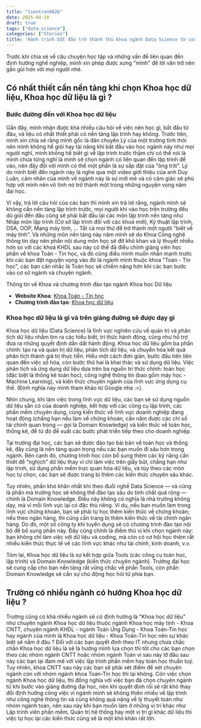 ```yaml
---
title: "tientran0826"
date: 2025-04-28
draft: true
tags: ["data-science"]
categories: ["Stories"]
title: 'Hành trình bắt đầu trở thành thủ khoa ngành Data Science từ con số 0'
---
```


Trước khi chia sẻ về câu chuyện học tập và những vấn đề liên quan đến định hướng nghề nghiệp, mình xin phép được xưng "mình" để lời văn trở nên gần gũi hơn với mọi người nhé.


## Có nhất thiết cần nền tảng khi chọn Khoa học dữ liệu, Khoa học dữ liệu là gì ?

### Bước đường đến với Khoa học dữ liệu

Gần đây, mình nhận được khá nhiều câu hỏi về việc nên học gì, bắt đầu từ đâu, và liệu có nhất thiết phải có nền tảng lập trình hay không. Trước tiên, mình xin chia sẻ rằng mình gốc là dân chuyên Lý của một trường tỉnh thôi nên mình không hề giỏi hay tài năng khi bắt đầu vào học ngành này như mọi người nghĩ, mình không hề biết gì về lập trình trước thậm chí có thể nói là mình chưa từng nghĩ là mình sẽ chọn ngành có liên quan đến lập trình để vào, nên đây đối với mình có thể một phần là sự sắp đặt của "ông trời". Lý do mình biết đến ngành này là nghe qua một video giới thiệu của anh Duy Luân, cảm nhân của mình về ngành này là sự mới mẻ và có cảm giác sẽ phù hợp với mình nên vô tình nó trở thành một trong những nguyện vọng năm đại học. 

Vì vậy, trả lời câu hỏi của các bạn thì mình xin trả lơi rằng, ngành mình sẽ không cần nền tảng lập trình trước, mọi người khi vào học trên trường đều dù giỏi đến đâu cũng sẽ phải bắt đầu lại các môn lập trình nền tảng như Nhập môn lập trình (Cơ sở lập trình đối với các khoá mới), Kỹ thuật lập trình, DSA, OOP, Mạng máy tính, ... Tất cả mọi thứ để trở thành một người "biết về máy tính". Và những môn nền tảng này năm mình sẽ do Khoa Công nghệ thông tin dạy nên phần nội dung môn học sẽ đỡ khô khan và lý thuyết nhiều hơn so với các khoá KHDL sau này có thể đã điều chỉnh giảng viên học phần về khoa Toán - Tin học, và đó cũng điều mình muốn nhấn mạnh trước khi các bạn đặt nguyện vọng vào đó là ngành mình thuộc khoa "Toán - Tin học", các bạn cân nhắc là Toán học sẽ chiếm nặng hơn khi các bạn bước vào cơ sở ngành và chuyên ngành. 

Thông tin về Khoa và chương trình đào tạo ngành Khoa học Dữ liệu
- **Website Khoa**: [Khoa Toán - Tin học](https://math.hcmus.edu.vn/)
- **Chương trình đào tạo**: [Khoạ học dữ liệu](https://math.hcmus.edu.vn/tin-t%E1%BB%A9c/1123-khoa-h%E1%BB%8Dc-d%E1%BB%AF-li%E1%BB%87u)

### Khoa học dữ liệu là gì và trên giảng đường sẽ được dạy gì

Khoa học dữ liệu (Data Science) là lĩnh vực nghiên cứu về quản trị và phân tích dữ liệu nhằm tìm ra các hiểu biết, tri thức hành động, cũng như hỗ trợ đưa ra những quyết định dẫn dắt hành động. Khoa học dữ liệu gồm ba phần chính: tạo ra và quản trị dữ liệu, phân tích dữ liệu, và chuyển hóa kết quả phân tích thành giá trị thực tiễn. Hiểu một cách đơn giản, bước đầu tiên liên quan đến việc số hóa, còn bước thứ hai là khai thác và sử dụng dữ liệu. Việc phân tích và ứng dụng dữ liệu dựa trên ba nguồn tri thức chính: toán học (đặc biệt là thống kê toán học), công nghệ thông tin (bao gồm máy học - Machine Learning), và kiến thức chuyên ngành của lĩnh vực ứng dụng cụ thể. (Định nghĩa này mình tham khảo từ Google nha :>).

Nhìn chung, khi làm việc trong lĩnh vực dữ liệu, các bạn sẽ sử dụng nguồn dữ liệu sẵn có của doanh nghiệp, kết hợp với các công cụ lập trình, các phần mềm chuyên dụng, cùng kiến thức về lĩnh vực doanh nghiệp đang hoạt động (chẳng hạn nếu làm về chứng khoán, cần nắm được các chỉ số tài chính quan trọng — gọi là Domain Knowledge) và kiến thức về toán học, thống kê, để từ đó đề xuất các bước phát triển tiếp theo cho doanh nghiệp.

Tại trường đại học, các bạn sẽ được đào tạo bài bản về toán học và thống kê, đây cũng là nền tảng quan trọng nếu các bạn muốn đi sâu hơn trong ngành. Bên cạnh đó, chương trình học còn bổ sung thêm các kỹ năng cần thiết để "nghịch" dữ liệu thay vì chỉ làm việc trên giấy bút, chẳng hạn như lập trình, sử dụng phần mềm trực quan hóa dữ liệu, và tùy theo các môn học tự chọn, các bạn sẽ được trang bị thêm các kiến thức chuyên sâu khác.

Tuy nhiên, phần khó khăn nhất khi theo đuổi nghề Data Science — và cũng là phần mà trường học sẽ không thể đào tạo sâu do tính chất quá rộng — chính là Domain Knowledge. Điều này không có nghĩa là nhà trường không dạy, mà vì mỗi lĩnh vực lại có đặc thù riêng. Ví dụ, nếu bạn muốn làm trong lĩnh vực chứng khoán, bạn sẽ phải tự học thêm kiến thức về chứng khoán; nếu theo ngân hàng, thì cũng cần trang bị thêm kiến thức về tài chính ngân hàng. Do đó, một số công ty khi tuyển dụng sẽ có chương trình đào tạo nội bộ để bổ sung phần này. Đây cũng chính là điểm thú vị khi chọn ngành này: bạn không chỉ làm việc với dữ liệu và coding, mà còn có cơ hội học thêm rất nhiều kiến thức thực tế về các lĩnh vực khác như tài chính, kinh doanh, v.v.

Tóm lại, Khoa học dữ liệu là sự kết hợp giữa Tools (các công cụ toán học, lập trình) và Domain Knowledge (kiến thức chuyên ngành). Trường đại học sẽ cung cấp cho bạn nền tảng rất vững chắc về phần Tools, còn phần Domain Knowledge sẽ cần sự chủ động học hỏi từ phía bạn.

## Trường có nhiều ngành có hướng Khoa học dữ liệu ?

Trường cũng có khá nhiều ngành sẽ có định hướng là "Khoa học dữ liệu" như chuyên ngành Khoa học dữ liệu thuộc ngành Khoa học máy tính - Khoa CNTT, chuyên ngành KHDL - ngành Toán Ứng Dụng - Khoa Toán-Tin học hay ngành của mình là Khoa học dữ liệu - Khoa Toán-Tin học nên sự khác biệt sẽ nằm ở đâu ? Đối với các bạn quyết định theo IT nhưng chưa chắc chắn Khoa học dữ liệu là sẽ là hướng mình lựa chọn thì tốt cho các bạn chọn theo các nhóm ngành CNTT hoặc nhóm ngành Toán vì sau này lỡ đâu sau này các bạn lại đam mê với việc lập trình phần mềm hay toán học thuần tuý. Tuy nhiên, khoa CNTT sau này các bạn sẽ phải xét điểm để xét chuyên ngành còn với nhóm ngành khoa Toán-Tin học thì lại không. Còn việc chọn ngành Khoa học dữ liệu, thì đồng nghĩa với việc bạn đã chọn chuyên ngành từ khi bước vào giảng đường đại học, nên khi quyết định rồi sẽ rất khó thay đổi định hướng công việc vì ngành mình sẽ không thiên nhiều về lập trình như công nghệ thông tin và cũng không quá nặng về lý thuyết toán như nhóm ngành toán, nên sau này khi bạn muốn làm ở những vị trí khác như Lập trình viên phần mềm, Quản trị hệ thống hay một vị trí gì khác dữ liệu thì việc tự học lại các kiến thức cũng sẽ là một khó khăn rất lớn.

